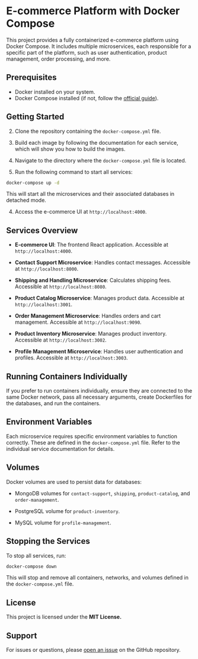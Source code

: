 # E-commerce Platform with Docker Compose

This project provides a fully containerized e-commerce platform using Docker Compose. It includes multiple microservices, each responsible for a specific part of the platform, such as user authentication, product management, order processing, and more.

## Prerequisites

- Docker installed on your system.
- Docker Compose installed (if not, follow the [official guide](https://docs.docker.com/compose/install/)).

## Getting Started
    
2.  Clone the repository containing the `docker-compose.yml` file.

1.  Build each image by following the documentation for each service, which will show you how to build the images.

3.  Navigate to the directory where the `docker-compose.yml` file is located.
    
4.  Run the following command to start all services:


   ```bash
   docker-compose up -d
   ```
This will start all the microservices and their associated databases in detached mode.

4.  Access the e-commerce UI at `http://localhost:4000`.
    

## Services Overview

-   **E-commerce UI**: The frontend React application. Accessible at `http://localhost:4000`.
    
-   **Contact Support Microservice**: Handles contact messages. Accessible at `http://localhost:8000`.
    
-   **Shipping and Handling Microservice**: Calculates shipping fees. Accessible at `http://localhost:8080`.
    
-   **Product Catalog Microservice**: Manages product data. Accessible at `http://localhost:3001`.
    
-   **Order Management Microservice**: Handles orders and cart management. Accessible at `http://localhost:9090`.
    
-   **Product Inventory Microservice**: Manages product inventory. Accessible at `http://localhost:3002`.
    
-   **Profile Management Microservice**: Handles user authentication and profiles. Accessible at `http://localhost:3003`.
    

## Running Containers Individually

If you prefer to run containers individually, ensure they are connected to the same Docker network, pass all necessary arguments, create Dockerfiles for the databases, and run the containers.


## Environment Variables

Each microservice requires specific environment variables to function correctly. These are defined in the `docker-compose.yml` file. Refer to the individual service documentation for details.

## Volumes

Docker volumes are used to persist data for databases:

-   MongoDB volumes for `contact-support`, `shipping`, `product-catalog`, and `order-management`.
    
-   PostgreSQL volume for `product-inventory`.
    
-   MySQL volume for `profile-management`.

## Stopping the Services

To stop all services, run:
```bash
docker-compose down
```

This will stop and remove all containers, networks, and volumes defined in the `docker-compose.yml` file.

## License

This project is licensed under the **MIT License.**

## Support

For issues or questions, please [open an issue](https://github.com/rdplus2015/e-commerce-app/issues) on the GitHub repository.

